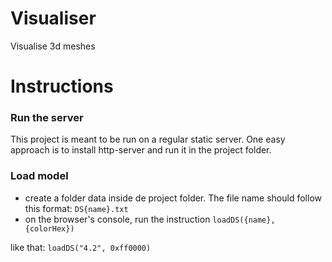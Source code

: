 # Visualiser
Visualise 3d meshes

# Instructions

### Run the server

This project is meant to be run on a regular static server. One easy approach is to install http-server and run it in the project folder.

### Load model

- create a folder data inside de project folder. The file name should follow this format: `DS{name}.txt`
- on the browser's console, run the instruction `loadDS({name}, {colorHex})`

like that:
```loadDS("4.2", 0xff0000)```

